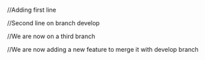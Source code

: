 //Adding first line

//Second line on branch develop

//We are now on a third branch

//We are now adding a new feature to merge it with develop branch
